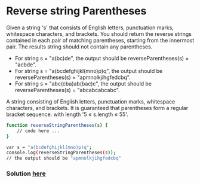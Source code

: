# Reverse string Parentheses
Given a string 's' that consists of English letters, punctuation marks, whitespace characters, and brackets. 
You should return the reverse strings contained in each pair of matching parentheses, starting from the innermost pair. 
The results string should not contain any parentheses.

- For string s = "a(bc)de", the output should be
reverseParentheses(s) = "acbde".
- For string s = "a(bcdefghijkl(mno)p)q", the output should be
reverseParentheses(s) = "apmnolkjihgfedcbq".
- For string s = "abc(cba)ab(bac)c", the output should be
reverseParentheses(s) = "abcabcabcabc".

A string consisting of English letters, punctuation marks, whitespace characters, and brackets. It is guaranteed that parentheses form a regular bracket sequence. with length '5 ≤ s.length ≤ 55'.

```sh
function reverseStringParentheses(s) {
    // code here ...
}

var s = "a(bcdefghijkl(mno)p)q";
console.log(reverseStringParentheses(s));
// the output should be "apmnolkjihgfedcbq"
```
### Solution [here](./reverseStringParentheses.js)
